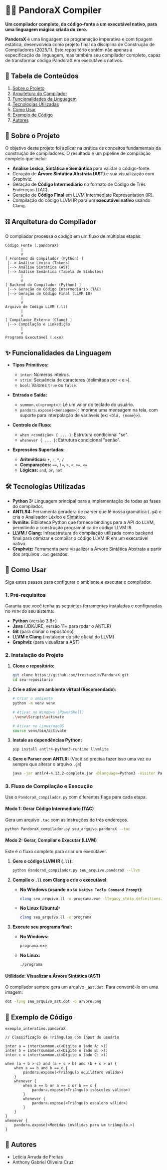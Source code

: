 # 🧙‍♂️ PandoraX Compiler

**Um compilador completo, do código-fonte a um executável nativo, para uma linguagem mágica criada do zero.**

**PandoraX** é uma linguagem de programação imperativa e com tipagem estática, desenvolvida como projeto final da disciplina de Construção de Compiladores (2025/1). Este repositório contém não apenas a especificação da linguagem, mas também seu compilador completo, capaz de transformar código PandoraX em executáveis nativos.

## 📜 Tabela de Conteúdos

1.  [Sobre o Projeto](sobre-o-projeto)
2.  [Arquitetura do Compilador](https://www.google.com/search?q=%23-arquitetura-do-compilador)
3.  [Funcionalidades da Linguagem](https://www.google.com/search?q=%23-funcionalidades-da-linguagem)
4.  [Tecnologias Utilizadas](https://www.google.com/search?q=%23-tecnologias-utilizadas)
5.  [Como Usar](https://www.google.com/search?q=%23-como-usar)
6.  [Exemplo de Código](https://www.google.com/search?q=%23-exemplo-de-c%C3%B3digo)
7.  [Autores](https://www.google.com/search?q=%23-autores)

## 🎯 Sobre o Projeto

O objetivo deste projeto foi aplicar na prática os conceitos fundamentais da construção de compiladores. O resultado é um pipeline de compilação completo que inclui:

  - **Análise Lexica, Sintática e Semântica** para validar o código-fonte.
  - Geração de **Árvore Sintática Abstrata (AST)** e sua visualização com Graphviz.
  - Geração de **Código Intermediário** no formato de Código de Três Endereços (TAC).
  - Geração de **Código Final** em LLVM Intermediate Representation (IR).
  - Compilação do código LLVM IR para um **executável nativo** usando Clang.

## ⛓️ Arquitetura do Compilador

O compilador processa o código em um fluxo de múltiplas etapas:

```
Código Fonte (.pandoraX)
       |
       v
[ Frontend do Compilador (Python) ]
 |--> Análise Léxica (Tokens)
 |--> Análise Sintática (AST)
 |--> Análise Semântica (Tabela de Símbolos)
       |
       v
[ Backend do Compilador (Python) ]
 |--> Geração de Código Intermediário (TAC)
 |--> Geração de Código Final (LLVM IR)
       |
       v
Arquivo de Código LLVM (.ll)
       |
       v
[ Compilador Externo (Clang) ]
 |--> Compilação e Linkedição
       |
       v
Programa Executável (.exe)
```

## ✨ Funcionalidades da Linguagem

  - **Tipos Primitivos:**

      - `inter`: Números inteiros.
      - `strin`: Sequência de caracteres (delimitada por `<` e `>`).
      - `bool`: Valores `true` ou `false`.

  - **Entrada e Saída:**

      - `summon.x(<prompt>)`: Lê um valor do teclado do usuário.
      - `pandora.expose(<mensagem>)`: Imprime uma mensagem na tela, com suporte para interpolação de variáveis (ex: `<Olá, {nome}>`).

  - **Controle de Fluxo:**

      - `when <condição> { ... }`: Estrutura condicional "se".
      - `whenever { ... }`: Estrutura condicional "senão".

  - **Expressões Suportadas:**

      - **Aritméticas:** `+`, `-`, `*`, `/`
      - **Comparações:** `==`, `!=`, `>`, `<`, `>=`, `<=`
      - **Lógicas:** `and`, `or`, `not`

## 🛠️ Tecnologias Utilizadas

  - **Python 3:** Linguagem principal para a implementação de todas as fases do compilador.
  - **ANTLR4:** Ferramenta geradora de parser que lê nossa gramática (`.g4`) e cria o Analisador Léxico e Sintático.
  - **llvmlite:** Biblioteca Python que fornece bindings para a API do LLVM, permitindo a construção programática de código LLVM IR.
  - **LLVM / Clang:** Infraestrutura de compilação utilizada como backend final para otimizar e compilar o código LLVM IR em um executável nativo.
  - **Graphviz:** Ferramenta para visualizar a Árvore Sintática Abstrata a partir dos arquivos `.dot` gerados.

## 🚀 Como Usar

Siga estes passos para configurar o ambiente e executar o compilador.

### 1\. Pré-requisitos

Garanta que você tenha as seguintes ferramentas instaladas e configuradas no `PATH` do seu sistema:

  - **Python** (versão 3.8+)
  - **Java** (JDK/JRE, versão 11+ para rodar o ANTLR)
  - **Git** (para clonar o repositório)
  - **LLVM e Clang** (instalador do site oficial do LLVM)
  - **Graphviz** (para visualizar a AST)

### 2\. Instalação do Projeto

1.  **Clone o repositório:**

    ```bash
    git clone https://github.com/freitaszLe/PandoraX.git
    cd seu-repositorio
    ```

2.  **Crie e ative um ambiente virtual (Recomendado):**

    ```bash
    # Criar o ambiente
    python -m venv venv

    # Ativar no Windows (PowerShell)
    .\venv\Scripts\activate

    # Ativar no Linux/macOS
    source venv/bin/activate
    ```

3.  **Instale as dependências Python:**

    ```bash
    pip install antlr4-python3-runtime llvmlite
    ```

4.  **Gere o Parser com ANTLR:**
    (Você só precisa fazer isso uma vez ou sempre que alterar o arquivo `.g4`)

    ```bash
    java -jar antlr4-4.13.2-complete.jar -Dlanguage=Python3 -visitor PandoraX.g4
    ```

### 3\. Fluxo de Compilação e Execução

Use o `PandoraX_compilador.py` com diferentes flags para cada etapa.

#### Modo 1: Gerar Código Intermediário (TAC)

Gera um arquivo `.tac` com as instruções de três endereços.

```bash
python PandoraX_compilador.py seu_arquivo.pandoraX --tac
```

#### Modo 2: Gerar, Compilar e Executar (LLVM)

Este é o fluxo completo para criar um executável.

1.  **Gere o código LLVM IR (`.ll`):**

    ```bash
    python PandoraX_compilador.py seu_arquivo.pandoraX --llvm
    ```

2.  **Compile o `.ll` com Clang e crie o executável:**

      * **No Windows (usando o `x64 Native Tools Command Prompt`):**
        ```bash
        clang seu_arquivo.ll -o programa.exe -llegacy_stdio_definitions.lib
        ```
      * **No Linux (Ubuntu):**
        ```bash
        clang seu_arquivo.ll -o programa
        ```

3.  **Execute seu programa final:**

      * **No Windows:**
        ```bash
        programa.exe
        ```
      * **No Linux:**
        ```bash
        ./programa
        ```

#### Utilidade: Visualizar a Árvore Sintática (AST)

O compilador sempre gera um arquivo `_ast.dot`. Para convertê-lo em uma imagem:

```bash
dot -Tpng seu_arquivo_ast.dot -o arvore.png
```

## 📝 Exemplo de Código

`exemplo_interativo.pandoraX`

```pandorax
// Classificação de Triângulos com input do usuário

inter a = inter(summon.x(<Digite o lado A: >))
inter b = inter(summon.x(<Digite o lado B: >))
inter c = inter(summon.x(<Digite o lado C: >))

when (a + b > c) and (a + c > b) and (b + c > a) {
    when a == b and b == c {
        pandora.expose(<Triângulo equilátero válido>)
    }
    whenever {
        when a == b or a == c or b == c {
            pandora.expose(<Triângulo isósceles válido>)
        }
        whenever {
            pandora.expose(<Triângulo escaleno válido>)
        }
    }
}
whenever {
    pandora.expose(<Medidas inválidas para um triângulo.>)
}
```

## 👥 Autores

  - Leticia Arruda de Freitas
  - Anthony Gabriel Oliveira Cruz
